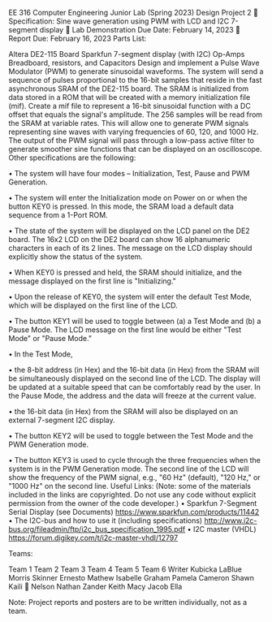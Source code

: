 EE 316 Computer Engineering Junior Lab (Spring 2023) Design Project 2  Specification: Sine wave generation using PWM with LCD and I2C 7-segment display  Lab Demonstration Due Date: February 14, 2023  Report Due: February 16, 2023 Parts List:

Altera DE2-115 Board
Sparkfun 7-segment display (with I2C)
Op-Amps
Breadboard, resistors, and Capacitors Design and implement a Pulse Wave Modulator (PWM) to generate sinusoidal waveforms. The system will send a sequence of pulses proportional to the 16-bit samples that reside in the fast asynchronous SRAM of the DE2-115 board. The SRAM is initialized from data stored in a ROM that will be created with a memory initialization file (mif). Create a mif file to represent a 16-bit sinusoidal function with a DC offset that equals the signal's amplitude. The 256 samples will be read from the SRAM at variable rates. This will allow one to generate PWM signals representing sine waves with varying frequencies of 60, 120, and 1000 Hz. The output of the PWM signal will pass through a low-pass active filter to generate smoother sine functions that can be displayed on an oscilloscope.
Other specifications are the following:

• The system will have four modes – Initialization, Test, Pause and PWM Generation.

• The system will enter the Initialization mode on Power on or when the button KEY0 is pressed. In this mode, the SRAM load a default data sequence from a 1-Port ROM.

• The state of the system will be displayed on the LCD panel on the DE2 board. The 16x2 LCD on the DE2 board can show 16 alphanumeric characters in each of its 2 lines. The message on the LCD display should explicitly show the status of the system.

• When KEY0 is pressed and held, the SRAM should initialize, and the message displayed on the first line is "Initializing."

• Upon the release of KEY0, the system will enter the default Test Mode, which will be displayed on the first line of the LCD.

• The button KEY1 will be used to toggle between (a) a Test Mode and (b) a Pause Mode. The LCD message on the first line would be either "Test Mode" or "Pause Mode."

• In the Test Mode,

• the 8-bit address (in Hex) and the 16-bit data (in Hex) from the SRAM will be simultaneously displayed on the second line of the LCD. The display will be updated at a suitable speed that can be comfortably read by the user. In the Pause Mode, the address and the data will freeze at the current value.

• the 16-bit data (in Hex) from the SRAM will also be displayed on an external 7-segment I2C display.

• The button KEY2 will be used to toggle between the Test Mode and the PWM Generation mode.

• The button KEY3 is used to cycle through the three frequencies when the system is in the PWM Generation mode. The second line of the LCD will show the frequency of the PWM signal, e.g., "60 Hz" (default), "120 Hz," or "1000 Hz" on the second line. Useful Links: (Note: some of the materials included in the links are copyrighted. Do not use any code without explicit permission from the owner of the code developer.) • Sparkfun 7-Segment Serial Display (see Documents) https://www.sparkfun.com/products/11442 • The I2C-bus and how to use it (including specifications) http://www.i2c-bus.org/fileadmin/ftp/i2c_bus_specification_1995.pdf • I2C master (VHDL) https://forum.digikey.com/t/i2c-master-vhdl/12797

Teams:

Team 1 Team 2 Team 3 Team 4 Team 5 Team 6 Writer Kubicka LaBlue Morris Skinner Ernesto Mathew Isabelle Graham Pamela Cameron Shawn Kaili  Nelson Nathan Zander Keith Macy Jacob Ella

Note: Project reports and posters are to be written individually, not as a team.
